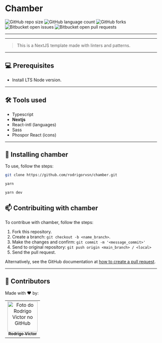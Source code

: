 # Chamber

<!--- https://shields.io --->

![GitHub repo size](https://img.shields.io/github/repo-size/rodrigorvsn/chamber?style=for-the-badge)
![GitHub language count](https://img.shields.io/github/languages/count/rodrigorvsn/chamber?style=for-the-badge)
![GitHub forks](https://img.shields.io/github/forks/rodrigorvsn/chamber?style=for-the-badge)
![Bitbucket open issues](https://img.shields.io/bitbucket/issues/rodrigorvsn/chamber?style=for-the-badge)
![Bitbucket open pull requests](https://img.shields.io/bitbucket/pr-raw/rodrigorvsn/chamber?style=for-the-badge)

___
<!--- #################### mudar badges #################### --->





<!--- #################### mudar imagem exemplo #################### --->
___
> This is a NextJS template made with linters and patterns.
___
## 💻 Prerequisites

- Install LTS Node version.
<!--- #################### mudar pré-requisitos  ####################--->
___
## 🛠 Tools used

- Typescript
- <b>Nextjs</b>
- React-intl (languages)
- Sass
- Phospor React (icons)

<!--- #################### mudar ferramentas #################### --->
___
## 🚀 Installing chamber

To use, follow the steps:

```bash
git clone https://github.com/rodrigorvsn/chamber.git
```

```bash
yarn
```

```bash
yarn dev
```


## 📫 Contribuiting with chamber

To contribue with chamber, follow the steps:

1. Fork this repository.
2. Create a branch: `git checkout -b <name_branch>`.
3. Make the changes and confirm: `git commit -m '<message_commit>'`
4. Send to original repository: `git push origin <main_branch> / <local>`
5. Send the pull request.

Alternatively, see the GitHub documentation at [how to create a pull request](https://help.github.com/en/github/collaborating-with-issues-and-pull-requests/creating-a-pull-request).
___
## 🤝 Contributors

Made with ❤️ by:

<table>
  <tr>
    <td align="center">
      <a href="#">
        <img src="https://github.com/rodrigorvsn.png" width="100px;" alt="Foto do Rodrigo Victor no GitHub"/><br>
        <sub>
          <b>Rodrigo Victor</b>
        </sub>
      </a>
    </td>
  </tr>
</table>

